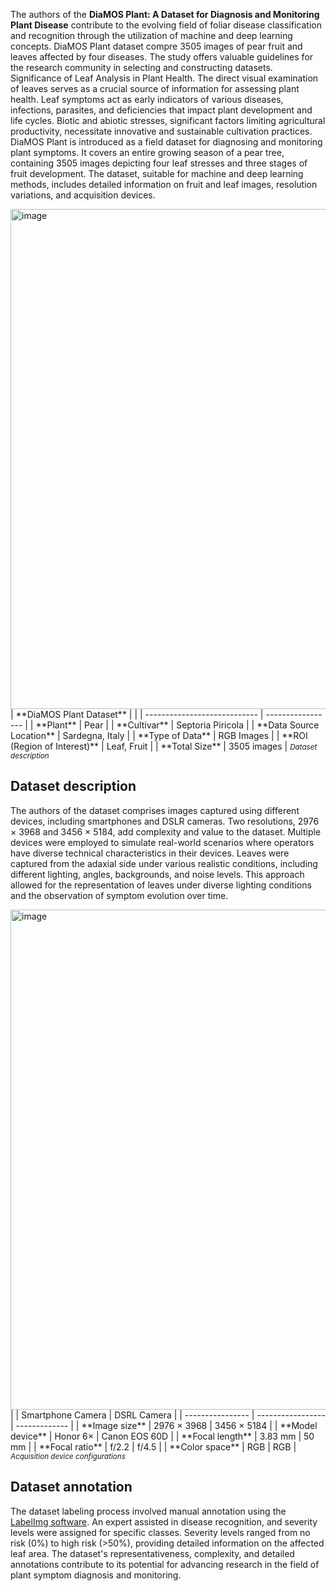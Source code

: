 The authors of the **DiaMOS Plant: A Dataset for Diagnosis and Monitoring Plant Disease** contribute to the evolving field of foliar disease classification and recognition through the utilization of machine and deep learning concepts. DiaMOS Plant dataset compre 3505 images of pear fruit and leaves affected by four diseases.
The study offers valuable guidelines for the research community in selecting and constructing datasets.
Significance of Leaf Analysis in Plant Health. The direct visual examination of leaves serves as a crucial source of information for assessing plant health. Leaf symptoms act as early indicators of various diseases, infections, parasites, and deficiencies that impact plant development and life cycles. Biotic and abiotic stresses, significant factors limiting agricultural productivity, necessitate innovative and sustainable cultivation practices.
DiaMOS Plant is introduced as a field dataset for diagnosing and monitoring plant symptoms. It covers an entire growing season of a pear tree, containing 3505 images depicting four leaf stresses and three stages of fruit development. The dataset, suitable for machine and deep learning methods, includes detailed information on fruit and leaf images, resolution variations, and acquisition devices.

<img src="" alt="image" width="800">
| **DiaMOS Plant Dataset**     |                   |
| ---------------------------- | ----------------- |
| **Plant**                    | Pear              |
| **Cultivar**                 | Septoria Piricola |
| **Data Source Location**     | Sardegna, Italy   |
| **Type of Data**             | RGB Images        |
| **ROI (Region of Interest)** | Leaf, Fruit       |
| **Total Size**               | 3505 images       |
<span style="font-size: smaller; font-style: italic;">Dataset description</span>

## Dataset description

The authors of the dataset comprises images captured using different devices, including smartphones and DSLR cameras. Two resolutions, 2976 × 3968 and 3456 × 5184, add complexity and value to the dataset. Multiple devices were employed to simulate real-world scenarios where operators have diverse technical characteristics in their devices. Leaves were captured from the adaxial side under various realistic conditions, including different lighting, angles, backgrounds, and noise levels. This approach allowed for the representation of leaves under diverse lighting conditions and the observation of symptom evolution over time.

<img src="" alt="image" width="800">
|                  | Smartphone Camera | DSRL Camera   |
| ---------------- | ----------------- | ------------- |
| **Image size**   | 2976 × 3968       | 3456 × 5184   |
| **Model device** | Honor 6×          | Canon EOS 60D |
| **Focal length** | 3.83 mm           | 50 mm         |
| **Focal ratio**  | f/2.2             | f/4.5         |
| **Color space**  | RGB               | RGB           |
<span style="font-size: smaller; font-style: italic;">Acquisition device configurations</span>

## Dataset annotation

The dataset labeling process involved manual annotation using the [LabelImg software](https://github.com/tzutalin/labelImg). An expert assisted in disease recognition, and severity levels were assigned for specific classes. Severity levels ranged from no risk (0%) to high risk (>50%), providing detailed information on the affected leaf area.
The dataset's representativeness, complexity, and detailed annotations contribute to its potential for advancing research in the field of plant symptom diagnosis and monitoring.
